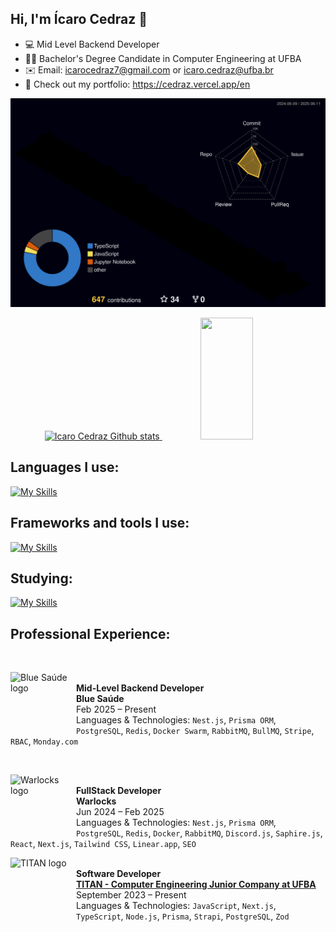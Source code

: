 ## Hi, I'm Ícaro Cedraz 👋

- 💻 Mid Level Backend Developer  
- 👨‍🎓 Bachelor's Degree Candidate in Computer Engineering at UFBA  
- ✉️ Email: icarocedraz7@gmail.com or icaro.cedraz@ufba.br  
- 🔗 Check out my portfolio: https://cedraz.vercel.app/en

![svg](./profile-3d-contrib/profile-night-rainbow.svg)

<div align="center">
  <a href="https://github.com/cedraz">
    <img width="49%" height="195px" src="https://github-readme-stats.vercel.app/api?username=cedraz&show_icons=true&count_private=true&hide_border=true&title_color=ff6e96&icon_color=ff91a4&text_color=c9d1d9&bg_color=0d1117" alt="Icaro Cedraz Github stats" />
    <img width="41%" height="195px" src="https://github-readme-stats.vercel.app/api/top-langs/?username=cedraz&layout=compact&hide_border=true&title_color=ff6e96&text_color=ff91a4&bg_color=0d1117" />
  </a>
</div>

## Languages I use:

[![My Skills](https://skillicons.dev/icons?i=js,ts,html,css,py)](https://skillicons.dev)

## Frameworks and tools I use:

[![My Skills](https://skillicons.dev/icons?i=figma,nextjs,react,materialui,tailwind,docker,nodejs,nestjs,express,postgres,prisma,postman,vscode,git,aws,rabbitmq,redis,discordjs)](https://skillicons.dev)

## Studying:

[![My Skills](https://skillicons.dev/icons?i=nginx,npm,java)](https://skillicons.dev)

## Professional Experience:

<br/>

[<img align="left" height="94px" width="95px" alt="Blue Saúde logo" style="padding-right: 10px" src="https://encrypted-tbn0.gstatic.com/images?q=tbn:ANd9GcQtBiY3OEPUglM_JlGP1Dj-2AZsKBx2ObnYWw&s"/>]([https://encrypted-tbn0.gstatic.com/images?q=tbn:ANd9GcQtBiY3OEPUglM_JlGP1Dj-2AZsKBx2ObnYWw&s)  
**Mid-Level Backend Developer**  
**Blue Saúde**  
Feb 2025 – Present  
Languages & Technologies: `Nest.js`, `Prisma ORM`, `PostgreSQL`, `Redis`, `Docker Swarm`, `RabbitMQ`, `BullMQ`, `Stripe`, `RBAC`, `Monday.com`

<br/>

[<img align="left" height="94px" width="95px" alt="Warlocks logo" style="padding-right: 10px" src="https://media.licdn.com/dms/image/v2/C4D0BAQGsUsiBca_fug/company-logo_200_200/company-logo_200_200/0/1660851117288?e=2147483647&v=beta&t=9sj5Ll664Bp-fvv7aS-1TF2fu2t5QEnLCumB2GNDrJo"/>](https://media.licdn.com/dms/image/v2/C4D0BAQGsUsiBca_fug/company-logo_200_200/company-logo_200_200/0/1660851117288?e=2147483647&v=beta&t=9sj5Ll664Bp-fvv7aS-1TF2fu2t5QEnLCumB2GNDrJo)  
**FullStack Developer**  
**Warlocks**  
Jun 2024 – Feb 2025  
Languages & Technologies: `Nest.js`, `Prisma ORM`, `PostgreSQL`, `Redis`, `Docker`, `RabbitMQ`, `Discord.js`, `Saphire.js`, `React`, `Next.js`, `Tailwind CSS`, `Linear.app`, `SEO`

[<img align="left" height="94px" width="95px" alt="TITAN logo" style="padding-right: 10px" src="https://i.postimg.cc/MTVRBN1C/TITAN.png"/>](https://titanci.com.br)  
**Software Developer**  
[**TITAN - Computer Engineering Junior Company at UFBA**](https://titanci.com.br)  
September 2023 – Present  
Languages & Technologies: `JavaScript`, `Next.js`, `TypeScript`, `Node.js`, `Prisma`, `Strapi`, `PostgreSQL`, `Zod`
